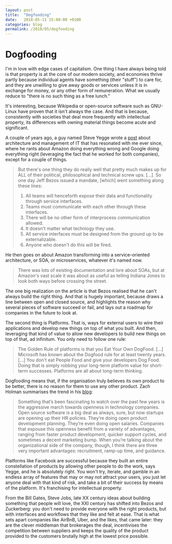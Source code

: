 ```yaml
---
layout: post
title:  "Dogfooding"
date:   2018-05-11 15:00:00 +0100
categories: blog
permalink: /2018/05/dogfooding
---
```

# Dogfooding
I'm in love with edge cases of capitalism. One thing I have always being told is that property is at the core of our modern society, and economies thrive partly because individual agents have something (their "stuff") to care for, and they are unwilling to give away goods or services unless it is in exchange for money, or any other form of remuneration. What we usually reduce to "there is no such thing as a free lunch."

It's interesting, because Wikipedia or open-source software such as GNU-Linux have proven that it isn't always the case. And that is because, consistently with societies that deal more frequently with intellectual property, its differences with owning material things become acute and significant.

A couple of years ago, a guy named Steve Yegge wrote a [post](https://plus.google.com/+RipRowan/posts/eVeouesvaVX) about architecture and management of IT that has resonated with me ever since, where he rants about Amazon doing everything wrong and Google doing everything right (leveraging the fact that he worked for both companies), except for a couple of things.

>But there's one thing they do really well that pretty much makes up for ALL of their political, philosophical and technical screw ups. [...]. So one day Jeff Bezos issued a mandate, [which] went something along these lines:
> 1. All teams will henceforth expose their data and functionality through service interfaces.
> 2. Teams must communicate with each other through these interfaces.
> 3. There will be no other form of interprocess communication allowed.
> 4. It doesn't matter what technlogy they use.
> 5. All service interfaces must be designed from the ground up to be externalizable.
> 6. Anyone who doesn't do this will be fired.

He then goes on about Amazon transforming into a service-oriented architecture, or SOA, or microservices, whatever it's named now.

>There was lots of existing documentation and lore about SOAs, but at Amazon's vast scale it was about as useful as telling Indiana Jones to look both ways before crossing the street.

The one big realization on the article is that Bezos realised that he can't always build the right thing. And that is hugely important, because draws a line between open and closed source, and highlights the reason why several pieces of software succeed or fail, and lays out a roadmap for companies in the future to look at.

The second thing is Platforms. That is, ways for external users to wire their applications and develop new things on top of what you built. And then, leveraging that kind of value to allow new developers to build new things on top of that, ad infinitum. You only need to follow one rule:

>The Golden Rule of platforms is that you Eat Your Own DogFood. [...] Microsoft has known about the Dogfood rule for at least twenty years. [...] You don't eat People Food and give your developers Dog Food. Doing that is simply robbing your long-term platform value for short-term successes. Platforms are all about long-term thinking.

Dogfooding means that, if the organisation truly believes its own product to be better, there is no reason for them to use any other product. Zach Holman summarises the trend in his [blog](https://zachholman.com/posts/dogfooding-culture):

>Something that’s been fascinating to watch over the past few years is the aggressive march towards openness in technology companies. Open source software is a big deal as always, sure, but now startups are opening up their HR policies. They’re doing open product development planning. They’re even doing open salaries.
> Companies that espouse this openness benefit from a variety of advantages, ranging from faster product development, quicker support cycles, and sometimes a decent marketing bump. When you’re talking about the organizational side of the company, though, I think there are three very important advantages: recruitment, ramp-up time, and guidance.


Platforms like Facebook are successful because they built an entire constellation of products by allowing other people to do the work, says Yegge, and he is absolutely right. You won't try, iterate, and gamble in an endless array of features that may or may not attract your users, you just let anyone deal with that kind of risk, and take a bit of their success by means of the platform. It's franchising for intellectual property.

From the Bill Gates, Steve Jobs, late XX century ideas about building something that people will love, the XXI century has shifted into Bezos and Zuckerberg: you don't need to provide everyone with the right products, but with interfaces and workflows that they like and felt at ease. That is what sets apart companies like AirBnB, Uber, and the likes, that came later: they are the clever middleman that brokerages the deal, incentivises the competition between suppliers and keeps the quality of the product provided to the customers brutally high at the lowest price possible.

